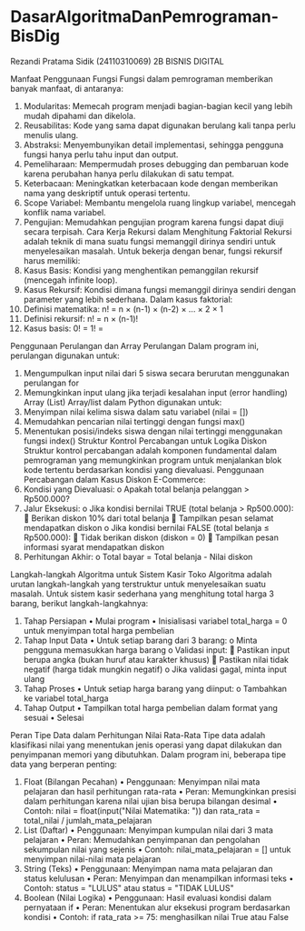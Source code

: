 # DasarAlgoritmaDanPemrograman-BisDig
Rezandi Pratama Sidik (24110310069) 2B BISNIS DIGITAL

Manfaat Penggunaan Fungsi
Fungsi dalam pemrograman memberikan banyak manfaat, di antaranya:
1.	Modularitas: Memecah program menjadi bagian-bagian kecil yang lebih mudah dipahami dan dikelola.
2.	Reusabilitas: Kode yang sama dapat digunakan berulang kali tanpa perlu menulis ulang.
3.	Abstraksi: Menyembunyikan detail implementasi, sehingga pengguna fungsi hanya perlu tahu input dan output.
4.	Pemeliharaan: Mempermudah proses debugging dan pembaruan kode karena perubahan hanya perlu dilakukan di satu tempat.
5.	Keterbacaan: Meningkatkan keterbacaan kode dengan memberikan nama yang deskriptif untuk operasi tertentu.
6.	Scope Variabel: Membantu mengelola ruang lingkup variabel, mencegah konflik nama variabel.
7.	Pengujian: Memudahkan pengujian program karena fungsi dapat diuji secara terpisah.
Cara Kerja Rekursi dalam Menghitung Faktorial
Rekursi adalah teknik di mana suatu fungsi memanggil dirinya sendiri untuk menyelesaikan masalah. Untuk bekerja dengan benar, fungsi rekursif harus memiliki:
1.	Kasus Basis: Kondisi yang menghentikan pemanggilan rekursif (mencegah infinite loop).
2.	Kasus Rekursif: Kondisi dimana fungsi memanggil dirinya sendiri dengan parameter yang lebih sederhana.
Dalam kasus faktorial:
1.	Definisi matematika: n! = n × (n-1) × (n-2) × ... × 2 × 1
2.	Definisi rekursif: n! = n × (n-1)!
3.	Kasus basis: 0! = 1! = 

Penggunaan Perulangan dan Array
Perulangan
Dalam program ini, perulangan digunakan untuk:
1.	Mengumpulkan input nilai dari 5 siswa secara berurutan menggunakan perulangan for
2.	Memungkinkan input ulang jika terjadi kesalahan input (error handling)
Array (List)
Array/list dalam Python digunakan untuk:
1.	Menyimpan nilai kelima siswa dalam satu variabel (nilai = [])
2.	Memudahkan pencarian nilai tertinggi dengan fungsi max()
3.	Menentukan posisi/indeks siswa dengan nilai tertinggi menggunakan fungsi index()
Struktur Kontrol Percabangan untuk Logika Diskon
Struktur kontrol percabangan adalah komponen fundamental dalam pemrograman yang memungkinkan program untuk menjalankan blok kode tertentu berdasarkan kondisi yang dievaluasi.
Penggunaan Percabangan dalam Kasus Diskon E-Commerce:
1.	Kondisi yang Dievaluasi: 
o	Apakah total belanja pelanggan > Rp500.000?
2.	Jalur Eksekusi: 
o	Jika kondisi bernilai TRUE (total belanja > Rp500.000): 
	Berikan diskon 10% dari total belanja
	Tampilkan pesan selamat mendapatkan diskon
o	Jika kondisi bernilai FALSE (total belanja ≤ Rp500.000): 
	Tidak berikan diskon (diskon = 0)
	Tampilkan pesan informasi syarat mendapatkan diskon
3.	Perhitungan Akhir: 
o	Total bayar = Total belanja - Nilai diskon

Langkah-langkah Algoritma untuk Sistem Kasir Toko
Algoritma adalah urutan langkah-langkah yang terstruktur untuk menyelesaikan suatu masalah. Untuk sistem kasir sederhana yang menghitung total harga 3 barang, berikut langkah-langkahnya:
1. Tahap Persiapan
•	Mulai program
•	Inisialisasi variabel total_harga = 0 untuk menyimpan total harga pembelian
2. Tahap Input Data
•	Untuk setiap barang dari 3 barang: 
o	Minta pengguna memasukkan harga barang
o	Validasi input: 
	Pastikan input berupa angka (bukan huruf atau karakter khusus)
	Pastikan nilai tidak negatif (harga tidak mungkin negatif)
o	Jika validasi gagal, minta input ulang
3. Tahap Proses
•	Untuk setiap harga barang yang diinput: 
o	Tambahkan ke variabel total_harga
4. Tahap Output
•	Tampilkan total harga pembelian dalam format yang sesuai
•	Selesai

Peran Tipe Data dalam Perhitungan Nilai Rata-Rata
Tipe data adalah klasifikasi nilai yang menentukan jenis operasi yang dapat dilakukan dan penyimpanan memori yang dibutuhkan. Dalam program ini, beberapa tipe data yang berperan penting:
1. Float (Bilangan Pecahan)
•	Penggunaan: Menyimpan nilai mata pelajaran dan hasil perhitungan rata-rata
•	Peran: Memungkinkan presisi dalam perhitungan karena nilai ujian bisa berupa bilangan desimal
•	Contoh: nilai = float(input("Nilai Matematika: ")) dan rata_rata = total_nilai / jumlah_mata_pelajaran
2. List (Daftar)
•	Penggunaan: Menyimpan kumpulan nilai dari 3 mata pelajaran
•	Peran: Memudahkan penyimpanan dan pengolahan sekumpulan nilai yang sejenis
•	Contoh: nilai_mata_pelajaran = [] untuk menyimpan nilai-nilai mata pelajaran
3. String (Teks)
•	Penggunaan: Menyimpan nama mata pelajaran dan status kelulusan
•	Peran: Menyimpan dan menampilkan informasi teks
•	Contoh: status = "LULUS" atau status = "TIDAK LULUS"
4. Boolean (Nilai Logika)
•	Penggunaan: Hasil evaluasi kondisi dalam pernyataan if
•	Peran: Menentukan alur eksekusi program berdasarkan kondisi
•	Contoh: if rata_rata >= 75: menghasilkan nilai True atau False
